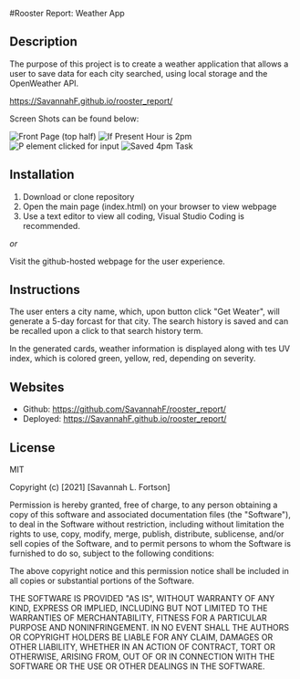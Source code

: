 #Rooster Report: Weather App

## Description

The purpose of this project is to create a weather application that allows a user to save data for each city searched, using local storage and the OpenWeather API.

<!-- Published URL -->

https://SavannahF.github.io/rooster_report/

Screen Shots can be found below:

<!-- INSERT FINAL SCREENSHOTS HERE -->

![Front Page (top half)](./assets/FRONT_PAGE.png)
![If Present Hour is 2pm](./assets/PRESENT_HOUR_2PM.png)
![P element clicked for input](./assets/INPUT_DATA.png)
![Saved 4pm Task](./assets/SAVED_DATA.png)

## Installation

1. Download or clone repository
2. Open the main page (index.html) on your browser to view webpage
3. Use a text editor to view all coding, Visual Studio Coding is recommended.

_or_

Visit the github-hosted webpage for the user experience.

## Instructions

The user enters a city name, which, upon button click "Get Weater", will generate a 5-day forcast for that city. The search history is saved and can be recalled upon a click to that search history term.

In the generated cards, weather information is displayed along with tes UV index, which is colored green, yellow, red, depending on severity.

## Websites

- Github: https://github.com/SavannahF/rooster_report/
- Deployed: https://SavannahF.github.io/rooster_report/

## License

MIT

Copyright (c) [2021] [Savannah L. Fortson]

Permission is hereby granted, free of charge, to any person obtaining a copy
of this software and associated documentation files (the "Software"), to deal
in the Software without restriction, including without limitation the rights
to use, copy, modify, merge, publish, distribute, sublicense, and/or sell
copies of the Software, and to permit persons to whom the Software is
furnished to do so, subject to the following conditions:

The above copyright notice and this permission notice shall be included in all
copies or substantial portions of the Software.

THE SOFTWARE IS PROVIDED "AS IS", WITHOUT WARRANTY OF ANY KIND, EXPRESS OR
IMPLIED, INCLUDING BUT NOT LIMITED TO THE WARRANTIES OF MERCHANTABILITY,
FITNESS FOR A PARTICULAR PURPOSE AND NONINFRINGEMENT. IN NO EVENT SHALL THE
AUTHORS OR COPYRIGHT HOLDERS BE LIABLE FOR ANY CLAIM, DAMAGES OR OTHER
LIABILITY, WHETHER IN AN ACTION OF CONTRACT, TORT OR OTHERWISE, ARISING FROM,
OUT OF OR IN CONNECTION WITH THE SOFTWARE OR THE USE OR OTHER DEALINGS IN THE
SOFTWARE.
